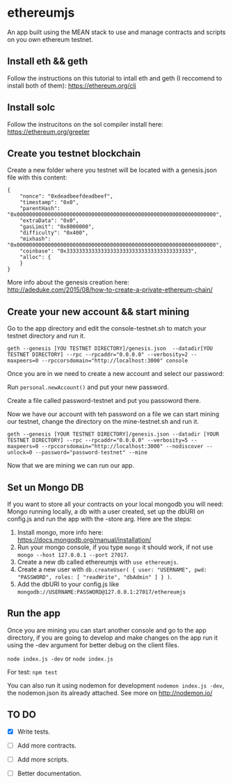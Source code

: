 # ethereumjs
An app built using the MEAN stack to use and manage contracts and scripts on you own ethereum testnet.

## Install eth && geth

Follow the instructions on this tutorial to intall eth and geth (I reccomend to install both of them):
https://ethereum.org/cli

## Install solc

Follow the instrucitons on the sol compiler install here:
https://ethereum.org/greeter

## Create you testnet blockchain

Create a new folder where you testnet will be located with a genesis.json file with this content:
```
{
	"nonce": "0xdeadbeefdeadbeef",
	"timestamp": "0x0",
	"parentHash": "0x0000000000000000000000000000000000000000000000000000000000000000",
	"extraData": "0x0",
	"gasLimit": "0x8000000",
	"difficulty": "0x400",
	"mixhash": "0x0000000000000000000000000000000000000000000000000000000000000000",
	"coinbase": "0x3333333333333333333333333333333333333333",
	"alloc": {
	}
}
```
More info about the genesis creation here: http://adeduke.com/2015/08/how-to-create-a-private-ethereum-chain/

## Create your new account && start mining

Go to the app directory and edit the console-testnet.sh to match your testnet directory and run it.

`geth --genesis [YOU TESTNET DIRECTORY]/genesis.json  --datadir[YOU TESTNET DIRECTORY] --rpc --rpcaddr="0.0.0.0" --verbosity=2 --maxpeers=0 --rpccorsdomain="http://localhost:3000" console`

Once you are in we need to create a new account and select our password:

Run `personal.newAccount()` and put your new password.

Create a file called password-testnet and put you passoword there.

Now we have our account with teh password on a file we can start mining our testnet, change the directory on the mine-testnet.sh and run it.

`geth --genesis [YOUR TESTNET DIRECTORY]/genesis.json --datadir [YOUR TESTNET DIRECTORY] --rpc --rpcaddr="0.0.0.0" --verbosity=5 --maxpeers=0 --rpccorsdomain="http://localhost:3000" --nodiscover --unlock=0 --password="password-testnet" --mine`

Now that we are mining we can run our app.

## Set un Mongo DB

If you want to store all your contracts on your local mongodb you will need: Mongo running locally, a db with a user created, set up the dbURI on config.js and run the app with the -store arg. Here are the steps:

1. Install mongo, more info here: https://docs.mongodb.org/manual/installation/
2. Run your mongo console, if you type `mongo` it should work, if not use `mongo --host 127.0.0.1 --port 27017`.
3. Create a new db called ethereumjs with `use ethereumjs`.
4. Create a new user with `db.createUser( { user: "USERNAME", pwd: "PASSWORD", roles: [ "readWrite", "dbAdmin" ] } )`.
5. Add the dbURI to your config.js like `mongodb://USERNAME:PASSWORD@127.0.0.1:27017/ethereumjs`

## Run the app

Once you are mining you can start another console and go to the app directory, if you are going to develop and make changes on the app run it using the -dev argument for better debug on the client files.

`node index.js -dev` or `node index.js`

For test: `npm test`

You can also run it using nodemon for development `nodemon index.js -dev`, the nodemon.json its already attached. See more on http://nodemon.io/

## TO DO

- [x] Write tests.
- [ ] Add more contracts.
- [ ] Add more scripts.
- [ ] Better documentation.


